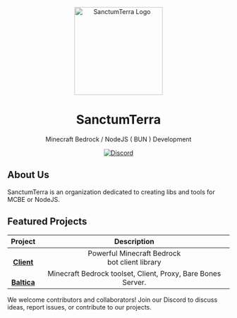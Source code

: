 <p align="center">
  <img src="https://avatars.githubusercontent.com/u/163292251?s=200&v=4" alt="SanctumTerra Logo" width="200" height="200">
</p>

<h1 align="center">SanctumTerra</h1>

<p align="center">
  Minecraft Bedrock / NodeJS ( BUN )  Development
</p>

<p align="center">
  <a href="https://discord.gg/tBpMb6Hv7S">
    <img src="https://img.shields.io/static/v1.svg?label=Discord&message=Join&color=blue&logo=discord&style=for-the-badge" alt="Discord">
  </a>
</p>

## About Us

SanctumTerra is an organization dedicated to creating libs and tools for MCBE or NodeJS.

## Featured Projects

<div align="center">

| Project | Description |
|:-------:|:-----------:|
|[<br>**Client**](https://github.com/SanctumTerra/Client) | Powerful Minecraft Bedrock<br>bot client library |
|[<br>**Baltica**](https://github.com/SanctumTerra/Baltica) | Minecraft Bedrock toolset, Client, Proxy, Bare Bones Server. |
</div>

We welcome contributors and collaborators! Join our Discord to discuss ideas, report issues, or contribute to our projects.
